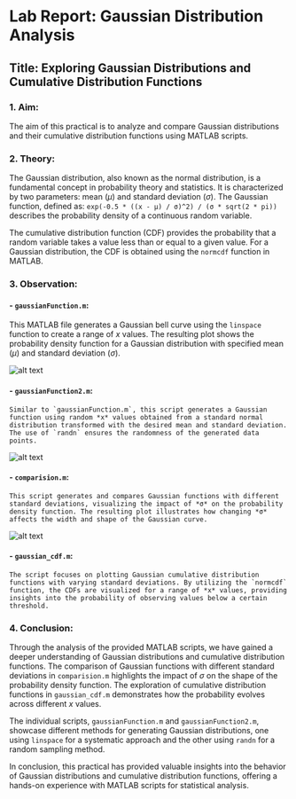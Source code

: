 # Lab Report: Gaussian Distribution Analysis

## Title: Exploring Gaussian Distributions and Cumulative Distribution Functions

### 1. Aim:
The aim of this practical is to analyze and compare Gaussian distributions and their cumulative distribution functions using MATLAB scripts.

### 2. Theory:
The Gaussian distribution, also known as the normal distribution, is a fundamental concept in probability theory and statistics. It is characterized by two parameters: mean (*μ*) and standard deviation (*σ*). The Gaussian function, defined as:
`exp(-0.5 * ((x - μ) / σ)^2) / (σ * sqrt(2 * pi))` 
describes the probability density of a continuous random variable.

The cumulative distribution function (CDF) provides the probability that a random variable takes a value less than or equal to a given value. For a Gaussian distribution, the CDF is obtained using the `normcdf` function in MATLAB.

### 3. Observation:

#### - `gaussianFunction.m`:
This MATLAB file generates a Gaussian bell curve using the `linspace` function to create a range of *x* values. The resulting plot shows the probability density function for a Gaussian distribution with specified mean (*μ*) and standard deviation (*σ*).

![alt text](lab2-output1-ss.png)

#### - `gaussianFunction2.m`:
    Similar to `gaussianFunction.m`, this script generates a Gaussian function using random *x* values obtained from a standard normal distribution transformed with the desired mean and standard deviation. The use of `randn` ensures the randomness of the generated data points.

![alt text](lab2-output2-ss.png)

#### - `comparision.m`:
    This script generates and compares Gaussian functions with different standard deviations, visualizing the impact of *σ* on the probability density function. The resulting plot illustrates how changing *σ* affects the width and shape of the Gaussian curve.

![alt text](lab2-output3-ss.png)

#### - `gaussian_cdf.m`:
    The script focuses on plotting Gaussian cumulative distribution functions with varying standard deviations. By utilizing the `normcdf` function, the CDFs are visualized for a range of *x* values, providing insights into the probability of observing values below a certain threshold.


### 4. Conclusion:
Through the analysis of the provided MATLAB scripts, we have gained a deeper understanding of Gaussian distributions and cumulative distribution functions. The comparison of Gaussian functions with different standard deviations in `comparision.m` highlights the impact of *σ* on the shape of the probability density function. The exploration of cumulative distribution functions in `gaussian_cdf.m` demonstrates how the probability evolves across different *x* values.

The individual scripts, `gaussianFunction.m` and `gaussianFunction2.m`, showcase different methods for generating Gaussian distributions, one using `linspace` for a systematic approach and the other using `randn` for a random sampling method.

In conclusion, this practical has provided valuable insights into the behavior of Gaussian distributions and cumulative distribution functions, offering a hands-on experience with MATLAB scripts for statistical analysis.
